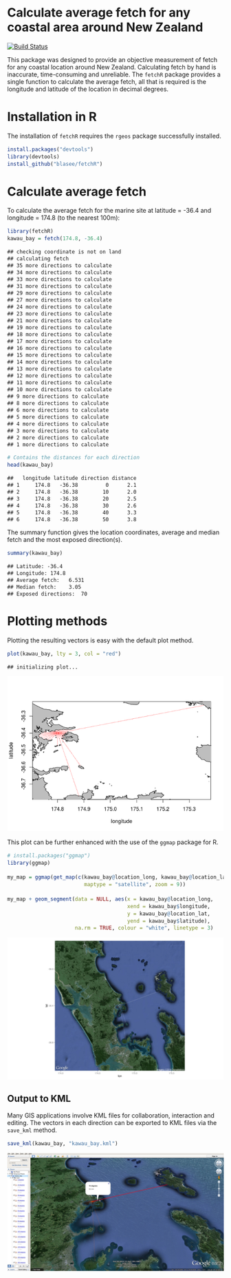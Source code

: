 # Calculate average fetch for any coastal area around New Zealand

[![Build Status](https://travis-ci.org/blasee/fetchR.svg)](https://travis-ci.org/blasee/fetchR)

This package was designed to provide an objective measurement of fetch for any
coastal location around New Zealand. Calculating fetch by hand is inaccurate,
time-consuming and unreliable. The `fetchR` package provides a single function
to calculate the average fetch, all that is required is the longitude and 
latitude of the location in decimal degrees.

# Installation in R

The installation of `fetchR` requires the `rgeos` package successfully installed.


```r
install.packages("devtools")
library(devtools)
install_github("blasee/fetchR")
```

# Calculate average fetch

To calculate the average fetch for the marine site at latitude = -36.4 and 
longitude = 174.8 (to the nearest 100m):


```r
library(fetchR)
kawau_bay = fetch(174.8, -36.4)
```

```
## checking coordinate is not on land
## calculating fetch
## 35 more directions to calculate
## 34 more directions to calculate
## 33 more directions to calculate
## 31 more directions to calculate
## 29 more directions to calculate
## 27 more directions to calculate
## 24 more directions to calculate
## 23 more directions to calculate
## 21 more directions to calculate
## 19 more directions to calculate
## 18 more directions to calculate
## 17 more directions to calculate
## 16 more directions to calculate
## 15 more directions to calculate
## 14 more directions to calculate
## 13 more directions to calculate
## 12 more directions to calculate
## 11 more directions to calculate
## 10 more directions to calculate
## 9 more directions to calculate
## 8 more directions to calculate
## 6 more directions to calculate
## 5 more directions to calculate
## 4 more directions to calculate
## 3 more directions to calculate
## 2 more directions to calculate
## 1 more directions to calculate
```

```r
# Contains the distances for each direction
head(kawau_bay)
```

```
##   longitude latitude direction distance
## 1     174.8   -36.38         0      2.1
## 2     174.8   -36.38        10      2.0
## 3     174.8   -36.38        20      2.5
## 4     174.8   -36.38        30      2.6
## 5     174.8   -36.38        40      3.3
## 6     174.8   -36.38        50      3.8
```

The summary function gives the location coordinates, average and median fetch
and the most exposed direction(s).

```r
summary(kawau_bay)
```

```
## Latitude: -36.4
## Longitude: 174.8
## Average fetch:	6.531
## Median fetch:	3.05
## Exposed directions:	70
```

# Plotting methods
Plotting the resulting vectors is easy with the default plot method.

```r
plot(kawau_bay, lty = 3, col = "red")
```

```
## initializing plot...
```

![default fetch plot](./figures/fetch_plot.png)

This plot can be further enhanced with the use of the `ggmap` package for R.

```r
# install.packages("ggmap")
library(ggmap)

my_map = ggmap(get_map(c(kawau_bay@location_long, kawau_bay@location_lat), 
                         maptype = "satellite", zoom = 9))

my_map + geom_segment(data = NULL, aes(x = kawau_bay@location_long,
                                       xend = kawau_bay$longitude,
                                       y = kawau_bay@location_lat,
                                       yend = kawau_bay$latitude),
                      na.rm = TRUE, colour = "white", linetype = 3)
```
![ggmap fetch](./figures/ggmap.png)

## Output to KML
Many GIS applications involve KML files for collaboration, interaction and 
editing. The vectors in each direction can be exported to KML files via the 
`save_kml` method.

```r
save_kml(kawau_bay, "kawau_bay.kml")
```

![ggmap fetch](./figures/kml.png)